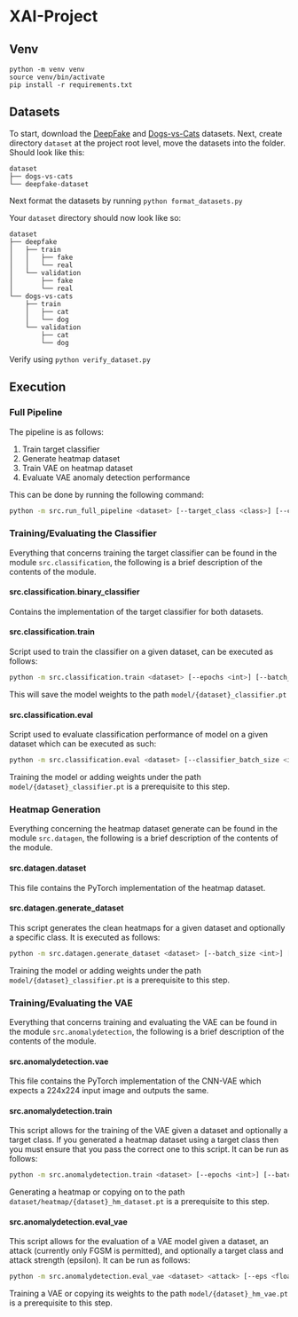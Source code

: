 # XAI-Project
## Venv
```
python -m venv venv  
source venv/bin/activate  
pip install -r requirements.txt
```

## Datasets
To start, download the [DeepFake](https://www.kaggle.com/datasets/itamargr/dfdc-faces-of-the-train-sample/data) and [Dogs-vs-Cats](https://www.kaggle.com/c/dogs-vs-cats/data) datasets. Next, create directory `dataset` at the project root level, move the datasets into the folder. Should look like this:
```
dataset
├── dogs-vs-cats
└── deepfake-dataset
```

Next format the datasets by running `python format_datasets.py`

Your `dataset` directory should now look like so: 

```
dataset
├── deepfake
│   ├── train
│   │   ├── fake
│   │   └── real
│   └── validation
│       ├── fake
│       └── real
└── dogs-vs-cats
    ├── train
    │   ├── cat
    │   └── dog
    └── validation
        ├── cat
        └── dog
```
    
Verify using `python verify_dataset.py`

## Execution

### Full Pipeline
The pipeline is as follows:
1. Train target classifier
2. Generate heatmap dataset
3. Train VAE on heatmap dataset
4. Evaluate VAE anomaly detection performance

This can be done by running the following command:

```bash
python -m src.run_full_pipeline <dataset> [--target_class <class>] [--classifier_batch_size <int>] [--vae_batch_size <int>] [--classifier_epochs <int>] [--vae_epochs <int>]
```

### Training/Evaluating the Classifier
Everything that concerns training the target classifier can be found in the module `src.classification`, the following is a brief description of the contents of the module.

#### src.classification.binary_classifier
Contains the implementation of the target classifier for both datasets.

#### src.classification.train
Script used to train the classifier on a given dataset, can be executed as follows: 

```bash
python -m src.classification.train <dataset> [--epochs <int>] [--batch_size <int>] 
```

This will save the model weights to the path `model/{dataset}_classifier.pt`

#### src.classification.eval
Script used to evaluate classification performance of model on a given dataset which can be executed as such:
```bash
python -m src.classification.eval <dataset> [--classifier_batch_size <int>] 
```
Training the model or adding weights under the path `model/{dataset}_classifier.pt` is a prerequisite to this step.

### Heatmap Generation 
Everything concerning the heatmap dataset generate can be found in the module `src.datagen`, the following is a brief description of the contents of the module.

#### src.datagen.dataset
This file contains the PyTorch implementation of the heatmap dataset.

#### src.datagen.generate_dataset
This script generates the clean heatmaps for a given dataset and optionally a specific class. It is executed as follows: 
```bash
python -m src.datagen.generate_dataset <dataset> [--batch_size <int>] [--target_class <class>]
```
Training the model or adding weights under the path `model/{dataset}_classifier.pt` is a prerequisite to this step.

### Training/Evaluating the VAE
Everything that concerns training and evaluating the VAE can be found in the module `src.anomalydetection`, the following is a brief description of the contents of the module.

#### src.anomalydetection.vae
This file contains the PyTorch implementation of the CNN-VAE which expects a 224x224 input image and outputs the same. 

#### src.anomalydetection.train
This script allows for the training of the VAE given a dataset and optionally a target class. If you generated a heatmap dataset using a target class then you must ensure that you pass the correct one to this script. It can be run as follows:
```bash
python -m src.anomalydetection.train <dataset> [--epochs <int>] [--batch_size <int>] [--target_class <class>]
```
Generating a heatmap or copying on to the path `dataset/heatmap/{dataset}_hm_dataset.pt` is a prerequisite to this step.

#### src.anomalydetection.eval_vae
This script allows for the evaluation of a VAE model given a dataset, an attack (currently only FGSM is permitted), and optionally a target class and attack strength (epsilon). It can be run as follows:
```bash
python -m src.anomalydetection.eval_vae <dataset> <attack> [--eps <float>] [--target_class <class>]
```
Training a VAE or copying its weights to the path `model/{dataset}_hm_vae.pt` is a prerequisite to this step.
